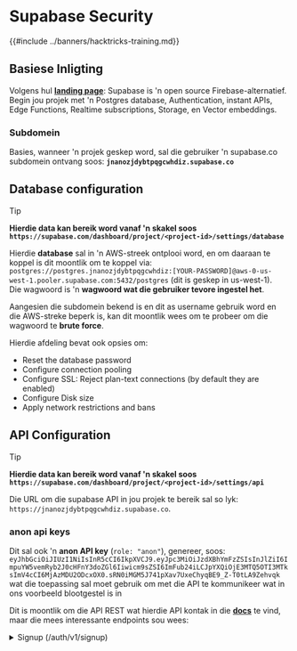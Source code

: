 # Supabase Security

{{#include ../banners/hacktricks-training.md}}

## Basiese Inligting

Volgens hul [**landing page**](https://supabase.com/): Supabase is 'n open source Firebase-alternatief. Begin jou projek met 'n Postgres database, Authentication, instant APIs, Edge Functions, Realtime subscriptions, Storage, en Vector embeddings.

### Subdomein

Basies, wanneer 'n projek geskep word, sal die gebruiker 'n supabase.co subdomein ontvang soos: **`jnanozjdybtpqgcwhdiz.supabase.co`**

## **Database configuration**

> [!TIP]
> **Hierdie data kan bereik word vanaf 'n skakel soos `https://supabase.com/dashboard/project/<project-id>/settings/database`**

Hierdie **database** sal in 'n AWS-streek ontplooi word, en om daaraan te koppel is dit moontlik om te koppel via: `postgres://postgres.jnanozjdybtpqgcwhdiz:[YOUR-PASSWORD]@aws-0-us-west-1.pooler.supabase.com:5432/postgres` (dit is geskep in us-west-1).\
Die wagwoord is 'n **wagwoord wat die gebruiker tevore ingestel het**.

Aangesien die subdomein bekend is en dit as username gebruik word en die AWS-streke beperk is, kan dit moontlik wees om te probeer om die wagwoord te **brute force**.

Hierdie afdeling bevat ook opsies om:

- Reset the database password
- Configure connection pooling
- Configure SSL: Reject plan-text connections (by default they are enabled)
- Configure Disk size
- Apply network restrictions and bans

## API Configuration

> [!TIP]
> **Hierdie data kan bereik word vanaf 'n skakel soos `https://supabase.com/dashboard/project/<project-id>/settings/api`**

Die URL om die supabase API in jou projek te bereik sal so lyk: `https://jnanozjdybtpqgcwhdiz.supabase.co`.

### anon api keys

Dit sal ook 'n **anon API key** (`role: "anon"`), genereer, soos: `eyJhbGciOiJIUzI1NiIsInR5cCI6IkpXVCJ9.eyJpc3MiOiJzdXBhYmFzZSIsInJlZiI6ImpuYW5vemRyb2J0cHFnY3doZGl6Iiwicm9sZSI6ImFub24iLCJpYXQiOjE3MTQ5OTI3MTksImV4cCI6MjAzMDU2ODcxOX0.sRN0iMGM5J741pXav7UxeChyqBE9_Z-T0tLA9Zehvqk` wat die toepassing sal moet gebruik om met die API te kommunikeer wat in ons voorbeeld blootgestel is in

Dit is moontlik om die API REST wat hierdie API kontak in die [**docs**](https://supabase.com/docs/reference/self-hosting-auth/returns-the-configuration-settings-for-the-gotrue-server) te vind, maar die mees interessante endpoints sou wees:

<details>

<summary>Signup (/auth/v1/signup)</summary>
```
POST /auth/v1/signup HTTP/2
Host: id.io.net
Content-Length: 90
X-Client-Info: supabase-js-web/2.39.2
Sec-Ch-Ua: "Not-A.Brand";v="99", "Chromium";v="124"
Sec-Ch-Ua-Mobile: ?0
Authorization: Bearer eyJhbGciOiJIUzI1NiIsInR5cCI6IkpXVCJ9.eyJpc3MiOiJzdXBhYmFzZSIsInJlZiI6ImpuYW5vemRyb2J0cHFnY3doZGl6Iiwicm9sZSI6ImFub24iLCJpYXQiOjE3MTQ5OTI3MTksImV4cCI6MjAzMDU2ODcxOX0.sRN0iMGM5J741pXav7UxeChyqBE9_Z-T0tLA9Zehvqk
User-Agent: Mozilla/5.0 (Windows NT 10.0; Win64; x64) AppleWebKit/537.36 (KHTML, like Gecko) Chrome/124.0.6367.60 Safari/537.36
Content-Type: application/json;charset=UTF-8
Apikey: eyJhbGciOiJIUzI1NiIsInR5cCI6IkpXVCJ9.eyJpc3MiOiJzdXBhYmFzZSIsInJlZiI6ImpuYW5vemRyb2J0cHFnY3doZGl6Iiwicm9sZSI6ImFub24iLCJpYXQiOjE3MTQ5OTI3MTksImV4cCI6MjAzMDU2ODcxOX0.sRN0iMGM5J741pXav7UxeChyqBE9_Z-T0tLA9Zehvqk
Sec-Ch-Ua-Platform: "macOS"
Accept: */*
Origin: https://cloud.io.net
Sec-Fetch-Site: same-site
Sec-Fetch-Mode: cors
Sec-Fetch-Dest: empty
Referer: https://cloud.io.net/
Accept-Encoding: gzip, deflate, br
Accept-Language: en-GB,en-US;q=0.9,en;q=0.8
Priority: u=1, i

{"email":"test@exmaple.com","password":"SomeCOmplexPwd239."}
```
</details>

<details>

<summary>Aanmelding (/auth/v1/token?grant_type=password)</summary>
```
POST /auth/v1/token?grant_type=password HTTP/2
Host: hypzbtgspjkludjcnjxl.supabase.co
Content-Length: 80
X-Client-Info: supabase-js-web/2.39.2
Sec-Ch-Ua: "Not-A.Brand";v="99", "Chromium";v="124"
Sec-Ch-Ua-Mobile: ?0
Authorization: Bearer eyJhbGciOiJIUzI1NiIsInR5cCI6IkpXVCJ9.eyJpc3MiOiJzdXBhYmFzZSIsInJlZiI6ImpuYW5vemRyb2J0cHFnY3doZGl6Iiwicm9sZSI6ImFub24iLCJpYXQiOjE3MTQ5OTI3MTksImV4cCI6MjAzMDU2ODcxOX0.sRN0iMGM5J741pXav7UxeChyqBE9_Z-T0tLA9Zehvqk
User-Agent: Mozilla/5.0 (Windows NT 10.0; Win64; x64) AppleWebKit/537.36 (KHTML, like Gecko) Chrome/124.0.6367.60 Safari/537.36
Content-Type: application/json;charset=UTF-8
Apikey: eyJhbGciOiJIUzI1NiIsInR5cCI6IkpXVCJ9.eyJpc3MiOiJzdXBhYmFzZSIsInJlZiI6ImpuYW5vemRyb2J0cHFnY3doZGl6Iiwicm9sZSI6ImFub24iLCJpYXQiOjE3MTQ5OTI3MTksImV4cCI6MjAzMDU2ODcxOX0.sRN0iMGM5J741pXav7UxeChyqBE9_Z-T0tLA9Zehvqk
Sec-Ch-Ua-Platform: "macOS"
Accept: */*
Origin: https://cloud.io.net
Sec-Fetch-Site: same-site
Sec-Fetch-Mode: cors
Sec-Fetch-Dest: empty
Referer: https://cloud.io.net/
Accept-Encoding: gzip, deflate, br
Accept-Language: en-GB,en-US;q=0.9,en;q=0.8
Priority: u=1, i

{"email":"test@exmaple.com","password":"SomeCOmplexPwd239."}
```
</details>

So, wanneer jy 'n klient ontdek wat supabase gebruik met die subdomein wat hulle toegewys is (dit is moontlik dat 'n subdomein van die maatskappy 'n CNAME oor hul supabase-subdomein het), kan jy probeer om **'n nuwe rekening op die platform te skep deur die supabase API te gebruik**.

### secret / service_role api keys

A secret API key will also be generated with **`role: "service_role"`**. Hierdie API-sleutel moet geheim gehou word omdat dit **Row Level Security** kan omseil.

Die API sleutel lyk soos dit: `eyJhbGciOiJIUzI1NiIsInR5cCI6IkpXVCJ9.eyJpc3MiOiJzdXBhYmFzZSIsInJlZiI6ImpuYW5vemRyb2J0cHFnY3doZGl6Iiwicm9sZSI6InNlcnZpY2Vfcm9sZSIsImlhdCI6MTcxNDk5MjcxOSwiZXhwIjoyMDMwNTY4NzE5fQ.0a8fHGp3N_GiPq0y0dwfs06ywd-zhTwsm486Tha7354`

### JWT Secret

A **JWT Secret** sal ook gegenereer word sodat die toepassing **custom JWT tokens kan skep en teken**.

## Outentisering

### Aanmeldings

> [!TIP]
> Standaard sal supabase toelaat dat **nuwe gebruikers rekeninge kan skep** op jou projek deur die vroeër genoemde API-endpoints te gebruik.

Egter, hierdie nuwe rekeninge, standaard, **sal hul e-posadres moet bevestig** om in die rekening aan te meld. Dit is moontlik om **"Allow anonymous sign-ins"** te aktiveer om mense toe te laat om aan te meld sonder om hul e-pos te verifieer. Dit kan toegang gee tot **onverwagte data** (hulle kry die rolle `public` en `authenticated`).\
Dit is 'n baie slegte idee omdat supabase per aktiewe gebruiker hef, dus kan mense gebruikers skep en aanmeld en supabase sal daarvoor hef:

<figure><img src="../images/image (1) (1) (1) (1) (1) (1).png" alt=""><figcaption></figcaption></figure>

#### Auth: Server-side signup enforcement

Om die signup-knoppie in die frontend te verberg is nie genoeg nie. As die **Auth server steeds signups toelaat**, kan 'n aanvaller die API direk met die publieke `anon` key aanroep en willekeurige gebruikers skep.

Quick test (from an unauthenticated client):
```bash
curl -X POST \
-H "apikey: <SUPABASE_ANON_KEY>" \
-H "Authorization: Bearer <SUPABASE_ANON_KEY>" \
-H "Content-Type: application/json" \
-d '{"email":"attacker@example.com","password":"Sup3rStr0ng!"}' \
https://<PROJECT_REF>.supabase.co/auth/v1/signup
```
Expected hardening:
- Skakel e-pos/wagwoord-registrasies in die Dashboard uit: Authentication → Providers → Email → Disable sign ups (invite-only), of stel die ekwivalente GoTrue-instelling.
- Verifieer dat die API nou 4xx teruggee vir die vorige oproep en dat geen nuwe gebruiker geskep word nie.
- As jy op invites of SSO staatmaak, maak seker dat alle ander providers gedeaktiveer is tensy dit uitdruklik nodig is.

## RLS en Views: Skryf-omseiling via PostgREST

Die gebruik van 'n Postgres VIEW om "sensitiewe" kolomme te "versteek" en dit via PostgREST bloot te stel kan verander hoe voorregte geëvalueer word. In PostgreSQL:
- Gewone views voer standaard uit met die voorregte van die view-eienaar (definer semantics). In PG ≥15 kan jy kies om `security_invoker` te gebruik.
- Row Level Security (RLS) geld op basistabelle. Tabel-eienaars omseil RLS tensy `FORCE ROW LEVEL SECURITY` op die tabel gestel is.
- Opdateerbare views kan INSERT/UPDATE/DELETE aanvaar wat dan op die basistabel toegepas word. Sonder `WITH CHECK OPTION` kan skryf-operasies wat nie by die view-predikaat pas steeds slaag.

Risikopatroon wat in die praktyk waargeneem is:
- 'n Verminderde-kolom view word deur Supabase REST blootgestel en aan `anon`/`authenticated` toegestaan.
- PostgREST laat DML toe op die opdateerbare view en die operasie word ge-evalueer met die view-eienaar se voorregte, wat effektief die beoogde RLS-beleid op die basistabel omseil.
- Resultaat: kliënte met lae voorregte kan massaal rye wysig (bv. profiel-bios/avatars) wat hulle nie mag wysig nie.

Illustratiewe write via view (attempted from a public client):
```bash
curl -X PATCH \
-H "apikey: <SUPABASE_ANON_KEY>" \
-H "Authorization: Bearer <SUPABASE_ANON_KEY>" \
-H "Content-Type: application/json" \
-H "Prefer: return=representation" \
-d '{"bio":"pwned","avatar_url":"https://i.example/pwn.png"}' \
"https://<PROJECT_REF>.supabase.co/rest/v1/users_view?id=eq.<victim_user_id>"
```
Hardening checklist for views and RLS:
- Voorkeur om base tables bloot te stel met eksplisiete, least-privilege grants en presiese RLS-beleid.
- If you must expose a view:
- Maak dit nie-opdateerbaar nie (bv. include expressions/joins) of weier `INSERT/UPDATE/DELETE` op die view aan alle onbetroubare rolle.
- Enforce `ALTER VIEW <v> SET (security_invoker = on)` sodat die invoker se voorregte gebruik word in plaas van die eienaar se.
- On base tables, use `ALTER TABLE <t> FORCE ROW LEVEL SECURITY;` sodat selfs eienaars aan RLS onderwerp is.
- If allowing writes via an updatable view, add `WITH [LOCAL|CASCADED] CHECK OPTION` en aanvullende RLS op base tables om te verseker dat slegs toegelate rye geskryf/gewyzig kan word.
- In Supabase, vermy om `anon`/`authenticated` enige write privileges op views te gee tensy jy end-to-end gedrag met toetse geverifieer het.

Detection tip:
- From `anon` and an `authenticated` test user, probeer alle CRUD-operations teen elke blootgestelde table/view. Enige suksesvolle write waar jy weiering verwag het, dui op `misconfiguration`.

### OpenAPI-driven CRUD probing from anon/auth roles

PostgREST exposes an OpenAPI document that you can use to enumerate all REST resources, then automatically probe allowed operations from low-privileged roles.

Fetch the OpenAPI (works with the public anon key):
```bash
curl -s https://<PROJECT_REF>.supabase.co/rest/v1/ \
-H "apikey: <SUPABASE_ANON_KEY>" \
-H "Authorization: Bearer <SUPABASE_ANON_KEY>" \
-H "Accept: application/openapi+json" | jq '.paths | keys[]'
```
Sondepatroon (voorbeelde):
- Lees 'n enkele ry (verwag 401/403/200 afhangende van RLS):
```bash
curl -s "https://<PROJECT_REF>.supabase.co/rest/v1/<table>?select=*&limit=1" \
-H "apikey: <SUPABASE_ANON_KEY>" \
-H "Authorization: Bearer <SUPABASE_ANON_KEY>"
```
- Toets dat UPDATE geblokkeer is (gebruik 'n nie-bestaande filter om te voorkom dat data tydens toetsing verander word):
```bash
curl -i -X PATCH \
-H "apikey: <SUPABASE_ANON_KEY>" \
-H "Authorization: Bearer <SUPABASE_ANON_KEY>" \
-H "Content-Type: application/json" \
-H "Prefer: return=minimal" \
-d '{"__probe":true}' \
"https://<PROJECT_REF>.supabase.co/rest/v1/<table_or_view>?id=eq.00000000-0000-0000-0000-000000000000"
```
- Toets INSERT is geblokkeer:
```bash
curl -i -X POST \
-H "apikey: <SUPABASE_ANON_KEY>" \
-H "Authorization: Bearer <SUPABASE_ANON_KEY>" \
-H "Content-Type: application/json" \
-H "Prefer: return=minimal" \
-d '{"__probe":true}' \
"https://<PROJECT_REF>.supabase.co/rest/v1/<table_or_view>"
```
- Toets DELETE is geblokkeer:
```bash
curl -i -X DELETE \
-H "apikey: <SUPABASE_ANON_KEY>" \
-H "Authorization: Bearer <SUPABASE_ANON_KEY>" \
"https://<PROJECT_REF>.supabase.co/rest/v1/<table_or_view>?id=eq.00000000-0000-0000-0000-000000000000"
```
Aanbevelings:
- Outomatiseer die vorige probes vir beide `anon` en 'n minimaal `authenticated` gebruiker en integreer dit in CI om regressies op te spoor.
- Behandel elke blootgestelde table/view/function as 'first-class surface'. Moet nie aanvaar dat 'n view “inherits” dieselfde RLS-houding as sy basis-tabelle nie.

### Wagwoorde & sessies

Dit is moontlik om die minimum wagwoordlengte aan te dui (per verstek), vereistes (nie per verstek nie) en te verhoed om leaked passwords te gebruik.\
Dit word aanbeveel om die vereistes te **verbeter aangesien die verstekvereistes swak is**.

- Gebruikersessies: Dit is moontlik om te konfigureer hoe gebruikersessies werk (timeouts, 1 sessie per gebruiker...)
- Bot- en misbruikbeskerming: Dit is moontlik om Captcha te aktiveer.

### SMTP-instellings

Dit is moontlik om 'n SMTP in te stel om e-posse te stuur.

### Gevorderde instellings

- Stel vervaltyd vir toegangstokens (3600 per verstek)
- Skakel opsporing en herroeping van moontlik gekompromiteerde refresh tokens en time-outs in
- MFA: Gee aan hoeveel MFA-faktore gelyktydig per gebruiker geregistreer kan word (10 per verstek)
- Max Direct Database Connections: Maksimum aantal konneksies wat vir auth gebruik word (10 per verstek)
- Max Request Duration: Maksimum tyd toegelaat vir 'n Auth-aanvraag om te duur (10s per verstek)

## Stoor

> [!TIP]
> Supabase laat toe om **lêers te stoor** en dit via 'n URL toeganklik te maak (dit gebruik S3 buckets).

- Stel die oplaai-lêergrootte limiet (verstek is 50MB)
- Die S3-verbinding word gegee met 'n URL soos: `https://jnanozjdybtpqgcwhdiz.supabase.co/storage/v1/s3`
- Dit is moontlik om **S3 access key** aan te vra wat gevorm word deur 'n `access key ID` (bv. `a37d96544d82ba90057e0e06131d0a7b`) en 'n `secret access key` (bv. `58420818223133077c2cec6712a4f909aec93b4daeedae205aa8e30d5a860628`)

## Edge Functions

Dit is ook moontlik om **geheime (secrets) te stoor** in supabase wat **deur edge functions toeganklik** sal wees (hulle kan vanaf die web geskep en verwyder word, maar dit is nie moontlik om hul waarde direk te verkry nie).

## References

- [Building Hacker Communities: Bug Bounty Village, getDisclosed’s Supabase Misconfig, and the LHE Squad (Ep. 133) – YouTube](https://youtu.be/NI-eXMlXma4)
- [Critical Thinking Podcast – Episode 133 page](https://www.criticalthinkingpodcast.io/episode-133-building-hacker-communities-bug-bounty-village-getdisclosed-and-the-lhe-squad/)
- [Supabase: Row Level Security (RLS)](https://supabase.com/docs/guides/auth/row-level-security)
- [PostgreSQL: Row Security Policies](https://www.postgresql.org/docs/current/ddl-rowsecurity.html)
- [PostgreSQL: CREATE VIEW (security_invoker, check option)](https://www.postgresql.org/docs/current/sql-createview.html)
- [PostgREST: OpenAPI documentation](https://postgrest.org/en/stable/references/api.html#openapi-documentation)

{{#include ../banners/hacktricks-training.md}}

